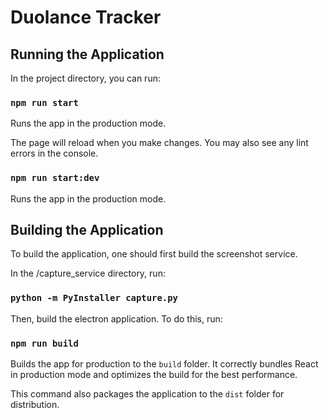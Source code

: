 # Duolance Tracker

## Running the Application

In the project directory, you can run:

### `npm run start`

Runs the app in the production mode.

The page will reload when you make changes.
You may also see any lint errors in the console.

### `npm run start:dev `

Runs the app in the production mode.

## Building the Application

To build the application, one should first build the screenshot service.

In the /capture_service directory, run:

### `python -m PyInstaller capture.py`

Then, build the electron application. To do this, run:

### `npm run build`

Builds the app for production to the `build` folder.
It correctly bundles React in production mode and optimizes the build for the best performance.

This command also packages the application to the `dist` folder for distribution.
